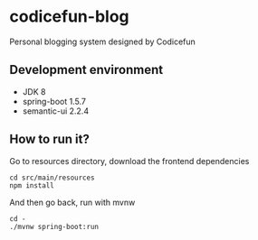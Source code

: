# codicefun-blog

Personal blogging system designed by Codicefun

## Development environment

- JDK 8
- spring-boot 1.5.7
- semantic-ui 2.2.4

## How to run it?

Go to resources directory, download the frontend dependencies

```shell
cd src/main/resources
npm install
```

And then go back, run with mvnw

```shell
cd -
./mvnw spring-boot:run
```
